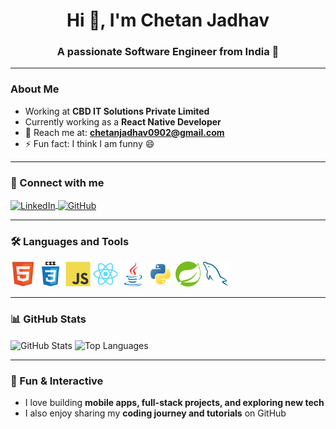 <h1 align="center">Hi 👋, I'm Chetan Jadhav</h1>
<h3 align="center">A passionate Software Engineer from India 🚀</h3>

---

###  About Me
-  Working at **CBD IT Solutions Private Limited**
- Currently working as a **React Native Developer**  
- 💌 Reach me at: **[chetanjadhav0902@gmail.com](mailto:chetanjadhav0902@gmail.com)**  
- ⚡ Fun fact: I think I am funny 😄  

---

### 🔗 Connect with me
<p align="left">
  <a href="https://linkedin.com/in/chetan-jadhav" target="_blank">
    <img align="center" src="https://img.shields.io/badge/LinkedIn-0077B5?style=for-the-badge&logo=linkedin&logoColor=white" alt="LinkedIn"/>
  </a>
  <a href="https://github.com/chetanjadhav0902" target="_blank">
    <img align="center" src="https://img.shields.io/badge/GitHub-100000?style=for-the-badge&logo=github&logoColor=white" alt="GitHub"/>
  </a>
</p>

---

### 🛠 Languages and Tools
<p align="left">
  <img src="https://raw.githubusercontent.com/devicons/devicon/master/icons/html5/html5-original.svg" alt="html5" width="40" height="40"/>
  <img src="https://raw.githubusercontent.com/devicons/devicon/master/icons/css3/css3-original-wordmark.svg" alt="css3" width="40" height="40"/>
  <img src="https://raw.githubusercontent.com/devicons/devicon/master/icons/javascript/javascript-original.svg" alt="javascript" width="40" height="40"/>
  <img src="https://raw.githubusercontent.com/devicons/devicon/master/icons/react/react-original.svg" alt="react" width="40" height="40"/>
  <img src="https://raw.githubusercontent.com/devicons/devicon/master/icons/java/java-original.svg" alt="java" width="40" height="40"/>
  <img src="https://raw.githubusercontent.com/devicons/devicon/master/icons/python/python-original.svg" alt="python" width="40" height="40"/>
  <img src="https://raw.githubusercontent.com/devicons/devicon/master/icons/spring/spring-original.svg" alt="spring" width="40" height="40"/>
  <img src="https://raw.githubusercontent.com/devicons/devicon/master/icons/mysql/mysql-original.svg" alt="mysql" width="40" height="40"/>
</p>

---

### 📊 GitHub Stats
<p align="left">
  <img align="center" src="https://github-readme-stats.vercel.app/api?username=chetanjadhav0902&show_icons=true&theme=radical" alt="GitHub Stats"/>
  <img align="center" src="https://github-readme-stats.vercel.app/api/top-langs/?username=chetanjadhav0902&layout=compact&theme=radical" alt="Top Languages"/>
</p>

---

### 🌟 Fun & Interactive
- I love building **mobile apps, full-stack projects, and exploring new tech**  
- I also enjoy sharing my **coding journey and tutorials** on GitHub  
